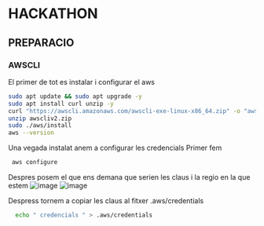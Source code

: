 # HACKATHON

## PREPARACIO
  ### AWSCLI
  El primer de tot es instalar i configurar el aws
  ``` bash
  sudo apt update && sudo apt upgrade -y
  sudo apt install curl unzip -y
  curl "https://awscli.amazonaws.com/awscli-exe-linux-x86_64.zip" -o "awscliv2.zip"
  unzip awscliv2.zip
  sudo ./aws/install
  aws --version
  ```

Una vegada instalat anem a configurar les credencials
Primer fem 
 ``` bash
  aws configure
  ```
Despres posem el que ens demana que serien les claus i la regio en la que estem 
![image](https://github.com/user-attachments/assets/abbaeda0-5ba7-44d9-9557-060a49dced3f)
![image](https://github.com/user-attachments/assets/df8e3f7b-78f7-4290-83fe-113b9c05639c)

Despress tornem a copiar les claus al fitxer .aws/credentials
``` bash
  echo " credencials " > .aws/credentials
  ```
